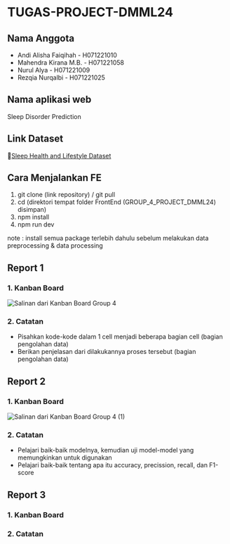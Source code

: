 # TUGAS-PROJECT-DMML24

## **Nama Anggota**
- Andi Alisha Faiqihah - H071221010
- Mahendra Kirana M.B. - H071221058
- Nurul Alya - H071221009
- Rezqia Nurqalbi - H071221025

## **Nama aplikasi web**
Sleep Disorder Prediction

## **Link Dataset**
🔗[Sleep Health and Lifestyle Dataset](https://www.kaggle.com/datasets/uom190346a/sleep-health-and-lifestyle-dataset)

## Cara Menjalankan FE
1. git clone (link repository) / git pull
2. cd (direktori tempat folder FrontEnd (GROUP_4_PROJECT_DMML24) disimpan)
3. npm install
4. npm run dev

note : install semua package terlebih dahulu sebelum melakukan data preprocessing & data processing

## **Report 1**
### **1. Kanban Board**
 ![Salinan dari Kanban Board Group 4](https://github.com/tobiokagae/GROUP-4-PROJECT-DMML24/assets/128783688/3e1aafbf-5a57-402b-82c4-4ca94fa4887e)
 
### **2. Catatan**
 - Pisahkan kode-kode dalam 1 cell menjadi beberapa bagian cell (bagian pengolahan data)
 - Berikan penjelasan dari dilakukannya proses tersebut (bagian pengolahan data)

## **Report 2**
### **1. Kanban Board**
 ![Salinan dari Kanban Board Group 4 (1)](https://github.com/tobiokagae/GROUP-4-PROJECT-DMML24/assets/128783688/382a06bd-d2ba-4abe-b222-404b62c512c4)

### **2. Catatan**
 - Pelajari baik-baik modelnya, kemudian uji model-model yang memungkinkan untuk digunakan
 - Pelajari baik-baik tentang apa itu accuracy, precission, recall, dan F1-score

## **Report 3**
### **1. Kanban Board**
### **2. Catatan**
